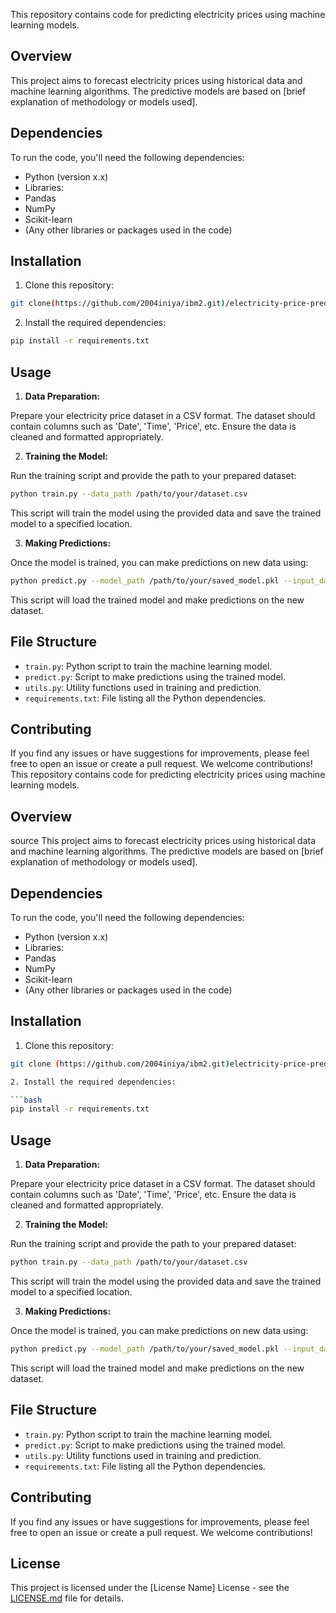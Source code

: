 This repository contains code for predicting electricity prices using machine learning models.

## Overview

This project aims to forecast electricity prices using historical data and machine learning algorithms. The predictive models are based on [brief explanation of methodology or models used].

## Dependencies

To run the code, you'll need the following dependencies:

- Python (version x.x)
- Libraries:
- Pandas
- NumPy
- Scikit-learn
- (Any other libraries or packages used in the code)

## Installation

1. Clone this repository:

```bash
git clone(https://github.com/2004iniya/ibm2.git)/electricity-price-prediction.git
```

2. Install the required dependencies:

```bash
pip install -r requirements.txt
```

## Usage

1. **Data Preparation:**

Prepare your electricity price dataset in a CSV format. The dataset should contain columns such as 'Date', 'Time', 'Price', etc. Ensure the data is cleaned and formatted appropriately.

2. **Training the Model:**

Run the training script and provide the path to your prepared dataset:

```bash
python train.py --data_path /path/to/your/dataset.csv
```

This script will train the model using the provided data and save the trained model to a specified location.

3. **Making Predictions:**

Once the model is trained, you can make predictions on new data using:

```bash
python predict.py --model_path /path/to/your/saved_model.pkl --input_data /path/to/your/new_data.csv
```

This script will load the trained model and make predictions on the new dataset.

## File Structure

- `train.py`: Python script to train the machine learning model.
- `predict.py`: Script to make predictions using the trained model.
- `utils.py`: Utility functions used in training and prediction.
- `requirements.txt`: File listing all the Python dependencies.

## Contributing

If you find any issues or have suggestions for improvements, please feel free to open an issue or create a pull request. We welcome contributions!
This repository contains code for predicting electricity prices using machine learning models.

## Overview
source[](https://www.kaggle.com/datasets/chakradharmattapalli/electricity-price-prediction)
This project aims to forecast electricity prices using historical data and machine learning algorithms. The predictive models are based on [brief explanation of methodology or models used].

## Dependencies

To run the code, you'll need the following dependencies:

- Python (version x.x)
- Libraries:
- Pandas
- NumPy
- Scikit-learn
- (Any other libraries or packages used in the code)

## Installation

1. Clone this repository:

```bash
git clone (https://github.com/2004iniya/ibm2.git)electricity-price-prediction.git

2. Install the required dependencies:

```bash
pip install -r requirements.txt
```

## Usage

1. **Data Preparation:**

Prepare your electricity price dataset in a CSV format. The dataset should contain columns such as 'Date', 'Time', 'Price', etc. Ensure the data is cleaned and formatted appropriately.

2. **Training the Model:**

Run the training script and provide the path to your prepared dataset:

```bash
python train.py --data_path /path/to/your/dataset.csv
```

This script will train the model using the provided data and save the trained model to a specified location.

3. **Making Predictions:**

Once the model is trained, you can make predictions on new data using:

```bash
python predict.py --model_path /path/to/your/saved_model.pkl --input_data /path/to/your/new_data.csv
```

This script will load the trained model and make predictions on the new dataset.

## File Structure

- `train.py`: Python script to train the machine learning model.
- `predict.py`: Script to make predictions using the trained model.
- `utils.py`: Utility functions used in training and prediction.
- `requirements.txt`: File listing all the Python dependencies.

## Contributing

If you find any issues or have suggestions for improvements, please feel free to open an issue or create a pull request. We welcome contributions!

## License

This project is licensed under the [License Name] License - see the [LICENSE.md](LICENSE.md) file for details.



